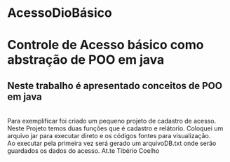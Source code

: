 # AcessoDioBásico
<h1>Controle de Acesso básico como abstração de POO em java</h1>
<h2>Neste trabalho é apresentado conceitos de POO em java</h2>
<br> Para exemplificar foi criado um pequeno projeto de cadastro de acesso.<br>
Neste Projeto temos duas funções que é cadastro e relátorio.
Coloquei um arquivo jar para executar direto e os códigos fontes para visualização.<br>
Ao executar pela primeira vez será gerado um arquivoDB.txt onde serão guardados os dados do acesso. 
At.te Tibério Coelho 

